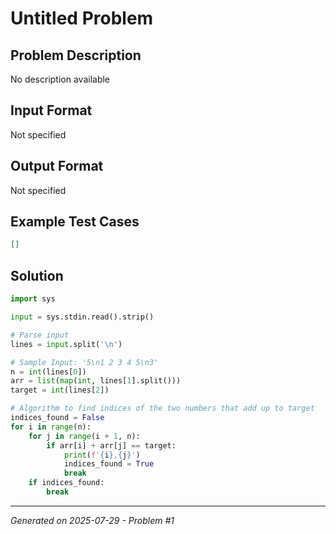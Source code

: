 # Untitled Problem

## Problem Description
No description available

## Input Format
Not specified

## Output Format
Not specified

## Example Test Cases
```json
[]
```

## Solution
```python
import sys

input = sys.stdin.read().strip()

# Parse input
lines = input.split('\n')

# Sample Input: '5\n1 2 3 4 5\n3'
n = int(lines[0])
arr = list(map(int, lines[1].split()))
target = int(lines[2])

# Algorithm to find indices of the two numbers that add up to target
indices_found = False
for i in range(n):
    for j in range(i + 1, n):
        if arr[i] + arr[j] == target:
            print(f'{i},{j}')
            indices_found = True
            break
    if indices_found:
        break
```

---
*Generated on 2025-07-29 - Problem #1*